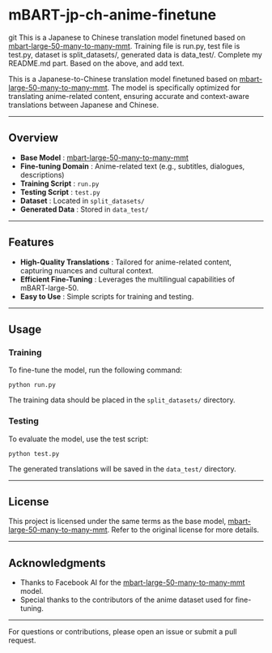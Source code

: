 # mBART-jp-ch-anime-finetune

git This is a Japanese to Chinese translation model finetuned based on [mbart-large-50-many-to-many-mmt](https://huggingface.co/facebook/mbart-large-50-many-to-many-mmt). Training file is run.py, test file is test.py, dataset is split_datasets/, generated data is data_test/.
Complete my README.md part. Based on the above, and add text.

This is a Japanese-to-Chinese translation model finetuned based on [mbart-large-50-many-to-many-mmt](https://huggingface.co/facebook/mbart-large-50-many-to-many-mmt). The model is specifically optimized for translating anime-related content, ensuring accurate and context-aware translations between Japanese and Chinese.

---

## Overview

* **Base Model** : [mbart-large-50-many-to-many-mmt](https://huggingface.co/facebook/mbart-large-50-many-to-many-mmt)
* **Fine-tuning Domain** : Anime-related text (e.g., subtitles, dialogues, descriptions)
* **Training Script** : `run.py`
* **Testing Script** : `test.py`
* **Dataset** : Located in `split_datasets/`
* **Generated Data** : Stored in `data_test/`

---

## Features

* **High-Quality Translations** : Tailored for anime-related content, capturing nuances and cultural context.
* **Efficient Fine-Tuning** : Leverages the multilingual capabilities of mBART-large-50.
* **Easy to Use** : Simple scripts for training and testing.

---

## Usage

### Training

To fine-tune the model, run the following command:

```
python run.py
```

The training data should be placed in the `split_datasets/` directory.

### Testing

To evaluate the model, use the test script:

```
python test.py
```

The generated translations will be saved in the `data_test/` directory.

---

## License

This project is licensed under the same terms as the base model, [mbart-large-50-many-to-many-mmt](https://huggingface.co/facebook/mbart-large-50-many-to-many-mmt). Refer to the original license for more details.

---

## Acknowledgments

* Thanks to Facebook AI for the [mbart-large-50-many-to-many-mmt](https://huggingface.co/facebook/mbart-large-50-many-to-many-mmt) model.
* Special thanks to the contributors of the anime dataset used for fine-tuning.

---

For questions or contributions, please open an issue or submit a pull request.
